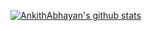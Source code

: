 [![AnkithAbhayan's github stats](https://github-readme-stats.vercel.app/api?username=AnkithAbhayan&show_icons=true&theme=tokyonight)](https://github.com/AnkithAbhayan/github-readme-stats)
